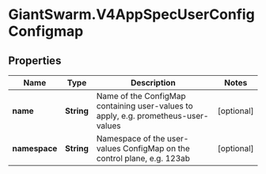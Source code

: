 # GiantSwarm.V4AppSpecUserConfigConfigmap

## Properties
Name | Type | Description | Notes
------------ | ------------- | ------------- | -------------
**name** | **String** | Name of the ConfigMap containing user-values to apply, e.g. prometheus-user-values | [optional] 
**namespace** | **String** | Namespace of the user-values ConfigMap on the control plane, e.g. 123ab | [optional] 


